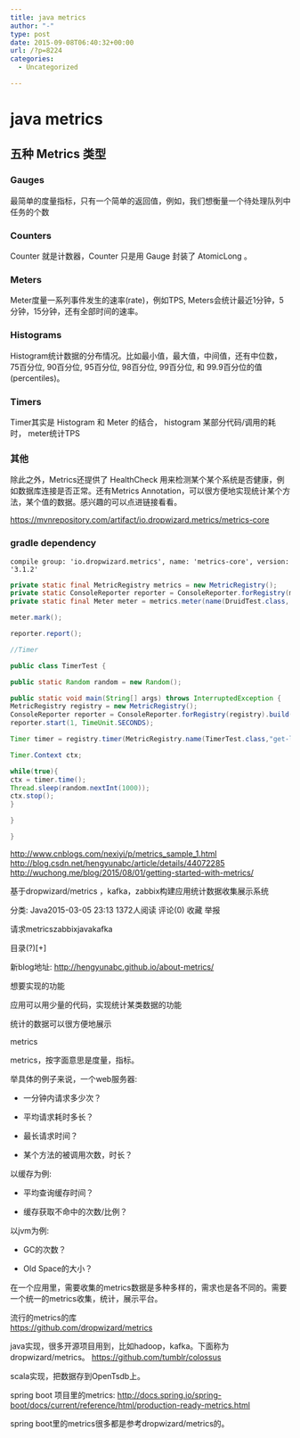 ```yaml
---
title: java metrics
author: "-"
type: post
date: 2015-09-08T06:40:32+00:00
url: /?p=8224
categories:
  - Uncategorized

---
```

# java metrics
## 五种 Metrics 类型

### Gauges
最简单的度量指标，只有一个简单的返回值，例如，我们想衡量一个待处理队列中任务的个数

### Counters
Counter 就是计数器，Counter 只是用 Gauge 封装了 AtomicLong 。

### Meters
Meter度量一系列事件发生的速率(rate)，例如TPS, Meters会统计最近1分钟，5分钟，15分钟，还有全部时间的速率。

### Histograms
Histogram统计数据的分布情况。比如最小值，最大值，中间值，还有中位数，75百分位, 90百分位, 95百分位, 98百分位, 99百分位, 和 99.9百分位的值(percentiles)。

### Timers
Timer其实是 Histogram 和 Meter 的结合， histogram 某部分代码/调用的耗时， meter统计TPS
  
### 其他  
除此之外，Metrics还提供了 HealthCheck 用来检测某个某个系统是否健康，例如数据库连接是否正常。还有Metrics Annotation，可以很方便地实现统计某个方法，某个值的数据。感兴趣的可以点进链接看看。

https://mvnrepository.com/artifact/io.dropwizard.metrics/metrics-core

### gradle dependency
    compile group: 'io.dropwizard.metrics', name: 'metrics-core', version: '3.1.2'

```java
private static final MetricRegistry metrics = new MetricRegistry();
private static ConsoleReporter reporter = ConsoleReporter.forRegistry(metrics).build();
private static final Meter meter = metrics.meter(name(DruidTest.class, "request"));

meter.mark();

reporter.report();

//Timer

public class TimerTest {

public static Random random = new Random();

public static void main(String[] args) throws InterruptedException {
MetricRegistry registry = new MetricRegistry();
ConsoleReporter reporter = ConsoleReporter.forRegistry(registry).build();
reporter.start(1, TimeUnit.SECONDS);

Timer timer = registry.timer(MetricRegistry.name(TimerTest.class,"get-latency"));

Timer.Context ctx;

while(true){
ctx = timer.time();
Thread.sleep(random.nextInt(1000));
ctx.stop();
}

}

}

```

http://www.cnblogs.com/nexiyi/p/metrics_sample_1.html  
http://blog.csdn.net/hengyunabc/article/details/44072285  
http://wuchong.me/blog/2015/08/01/getting-started-with-metrics/

基于dropwizard/metrics ，kafka，zabbix构建应用统计数据收集展示系统
  
分类:  Java2015-03-05 23:13 1372人阅读 评论(0) 收藏 举报
  
请求metricszabbixjavakafka

目录(?)[+]

新blog地址: http://hengyunabc.github.io/about-metrics/
  
想要实现的功能
  
应用可以用少量的代码，实现统计某类数据的功能
  
统计的数据可以很方便地展示
  
metrics
  
metrics，按字面意思是度量，指标。

举具体的例子来说，一个web服务器: 
  
- 一分钟内请求多少次？
  
- 平均请求耗时多长？
  
- 最长请求时间？
  
- 某个方法的被调用次数，时长？

以缓存为例: 
  
- 平均查询缓存时间？
  
- 缓存获取不命中的次数/比例？

以jvm为例: 
  
- GC的次数？
  
- Old Space的大小？

在一个应用里，需要收集的metrics数据是多种多样的，需求也是各不同的。需要一个统一的metrics收集，统计，展示平台。

流行的metrics的库  
https://github.com/dropwizard/metrics
  
java实现，很多开源项目用到，比如hadoop，kafka。下面称为dropwizard/metrics。
https://github.com/tumblr/colossus
  
scala实现，把数据存到OpenTsdb上。

spring boot 项目里的metrics: 
http://docs.spring.io/spring-boot/docs/current/reference/html/production-ready-metrics.html

spring boot里的metrics很多都是参考dropwizard/metrics的。
